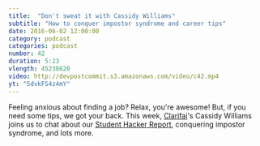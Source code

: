 ```yaml
---
title:  "Don't sweat it with Cassidy Williams"
subtitle: "How to conquer impostor syndrome and career tips"
date: 2016-06-02 12:00:00
category: podcast
categories: podcast
number: 42
duration: 5:23
vlength: 45238620
video: http://devpostcommit.s3.amazonaws.com/video/c42.mp4
yt: "5dvkFS4z4mY"
---
```


Feeling anxious about finding a job? Relax, you're awesome! But, if you need some tips, we got your back. This week, <a href="https://www.clarifai.com/">Clarifai</a>'s Cassidy Williams joins us to chat about our <a href="http://studenthackers.devpost.com">Student Hacker Report</a>, conquering impostor syndrome, and lots more.
